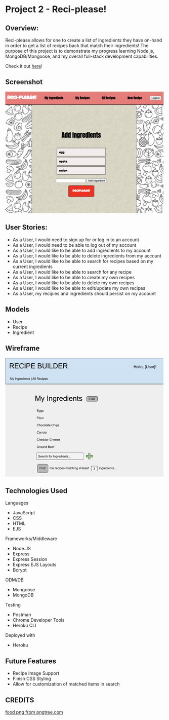 # Project 2 - Reci-please!

## Overview:

Reci-please allows for one to create a list of ingredients they have on-hand in order to get a list of recipes back that match their ingredients! The purpose of this project is to demonstrate my progress learning Node.js, MongoDB/Mongoose, and my overall full-stack development capabilities. 

Check it out [here](https://lawrence-project2.herokuapp.com/)!


## Screenshot
<img src="/screenshot.png" width="500"/>


## User Stories:
- As a User, I would need to sign up for or log in to an account
- As a User, I would need to be able to log out of my account
- As a User, I would like to be able to add ingredients to my account
- As a User, I would like to be able to delete ingredients from my account
- As a User, I would like to be able to search for recipes based on my current ingredients
- As a User, I would like to be able to search for any recipe
- As a User, I would like to be able to create my own recipes
- As a User, I would like to be able to delete my own recipes
- As a User, I would like to be able to edit/update my own recipes
- As a User, my recipies and ingredients should persist on my account

## Models
- User
- Recipe
- Ingredient

## Wireframe

<img src="/wireframe.jpg" width="500"/>

## Technologies Used
Languages
- JavaScript
- CSS
- HTML
- EJS

Frameworks/Middleware
- Node.JS
- Express
- Express Session
- Express EJS Layouts
- Bcrypt

ODM/DB
- Mongoose
- MongoDB

Testing
- Postman
- Chrome Developer Tools
- Heroku CLI

Deployed with
- Heroku

## Future Features
- Recipe Image Support
- Finish CSS Styling
- Allow for customization of matched items in search



## CREDITS
<a href='https://pngtree.com/so/food'>food png from pngtree.com</a>



